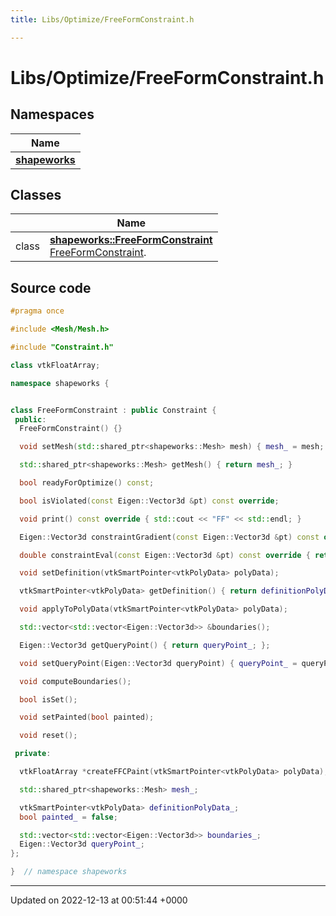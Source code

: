 ```yaml
---
title: Libs/Optimize/FreeFormConstraint.h

---
```


# Libs/Optimize/FreeFormConstraint.h



## Namespaces

| Name           |
| -------------- |
| **[shapeworks](../Namespaces/namespaceshapeworks.md)**  |

## Classes

|                | Name           |
| -------------- | -------------- |
| class | **[shapeworks::FreeFormConstraint](../Classes/classshapeworks_1_1FreeFormConstraint.md)** <br>[FreeFormConstraint]().  |




## Source code

```cpp
#pragma once

#include <Mesh/Mesh.h>

#include "Constraint.h"

class vtkFloatArray;

namespace shapeworks {


class FreeFormConstraint : public Constraint {
 public:
  FreeFormConstraint() {}

  void setMesh(std::shared_ptr<shapeworks::Mesh> mesh) { mesh_ = mesh; }

  std::shared_ptr<shapeworks::Mesh> getMesh() { return mesh_; }

  bool readyForOptimize() const;

  bool isViolated(const Eigen::Vector3d &pt) const override;

  void print() const override { std::cout << "FF" << std::endl; }

  Eigen::Vector3d constraintGradient(const Eigen::Vector3d &pt) const override { return mesh_->getFFCGradient(pt); }

  double constraintEval(const Eigen::Vector3d &pt) const override { return mesh_->getFFCValue(pt); }

  void setDefinition(vtkSmartPointer<vtkPolyData> polyData);

  vtkSmartPointer<vtkPolyData> getDefinition() { return definitionPolyData_; };

  void applyToPolyData(vtkSmartPointer<vtkPolyData> polyData);

  std::vector<std::vector<Eigen::Vector3d>> &boundaries();

  Eigen::Vector3d getQueryPoint() { return queryPoint_; };

  void setQueryPoint(Eigen::Vector3d queryPoint) { queryPoint_ = queryPoint; };

  void computeBoundaries();

  bool isSet();

  void setPainted(bool painted);

  void reset();

 private:

  vtkFloatArray *createFFCPaint(vtkSmartPointer<vtkPolyData> polyData);

  std::shared_ptr<shapeworks::Mesh> mesh_;

  vtkSmartPointer<vtkPolyData> definitionPolyData_;
  bool painted_ = false;

  std::vector<std::vector<Eigen::Vector3d>> boundaries_;
  Eigen::Vector3d queryPoint_;
};

}  // namespace shapeworks
```


-------------------------------

Updated on 2022-12-13 at 00:51:44 +0000
